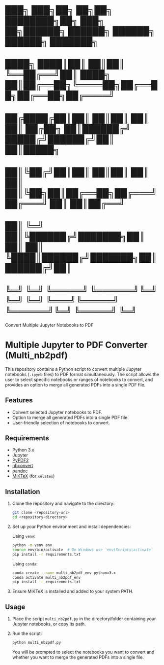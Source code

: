 
#  ███╗   ███╗██╗   ██╗██╗  ████████╗██╗    ███╗   ██╗██████╗ ██████╗ ██████╗ ██████╗ ███████╗
#  ████╗ ████║██║   ██║██║  ╚══██╔══╝██║    ████╗  ██║██╔══██╗╚════██╗██╔══██╗██╔══██╗██╔════╝
#  ██╔████╔██║██║   ██║██║     ██║   ██║    ██╔██╗ ██║██████╔╝ █████╔╝██████╔╝██║  ██║█████╗  
#  ██║╚██╔╝██║██║   ██║██║     ██║   ██║    ██║╚██╗██║██╔══██╗██╔═══╝ ██╔═══╝ ██║  ██║██╔══╝  
#  ██║ ╚═╝ ██║╚██████╔╝███████╗██║   ██║    ██║ ╚████║██████╔╝███████╗██║     ██████╔╝██║     
#  ╚═╝     ╚═╝ ╚═════╝ ╚══════╝╚═╝   ╚═╝    ╚═╝  ╚═══╝╚═════╝ ╚══════╝╚═╝     ╚═════╝ ╚═╝     
                                                                                             

 Convert Multiple Jupyter Notebooks to PDF
# Multiple Jupyter to PDF Converter (Multi_nb2pdf)

This repository contains a Python script to convert multiple Jupyter notebooks (`.ipynb` files) to PDF format simultaneously. The script allows the user to select specific notebooks or ranges of notebooks to convert, and provides an option to merge all generated PDFs into a single PDF file.

## Features

- Convert selected Jupyter notebooks to PDF.
- Option to merge all generated PDFs into a single PDF file.
- User-friendly selection of notebooks to convert.

## Requirements

- Python 3.x
- Jupyter
- [PyPDF2](https://pypi.org/project/PyPDF2/)
- [nbconvert](https://pypi.org/project/nbconvert/)
- [pandoc](https://pandoc.org/)
- [MiKTeX](https://miktex.org/) (for `xelatex`)

## Installation

1. Clone the repository and navigate to the directory:

    ```sh
    git clone <repository-url>
    cd <repository-directory>
    ```

2. Set up your Python environment and install dependencies:

    Using `venv`:
    ```sh
    python -m venv env
    source env/bin/activate  # On Windows use `env\Scripts\activate`
    pip install -r requirements.txt
    ```

    Using `conda`:
    ```sh
    conda create --name multi_nb2pdf_env python=3.x
    conda activate multi_nb2pdf_env
    pip install -r requirements.txt
    ```

3. Ensure MiKTeX is installed and added to your system PATH.

## Usage

1. Place the script `multi_nb2pdf.py` in the directory/folder containing your Jupyter notebooks, or copy its path.
2. Run the script:

    ```sh
    python multi_nb2pdf.py
    ```

    You will be prompted to select the notebooks you want to convert and whether you want to merge the generated PDFs into a single file.

